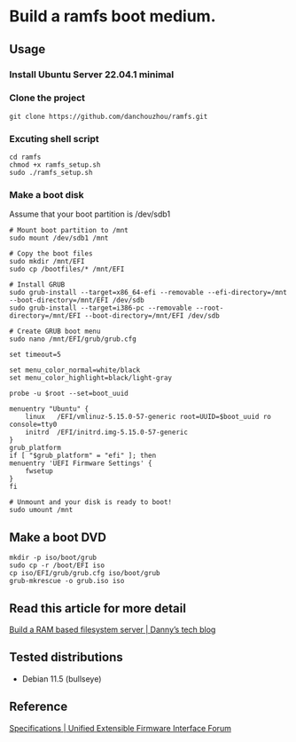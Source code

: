 # Build a ramfs boot medium.

## Usage
### Install Ubuntu Server 22.04.1 minimal
### Clone the project
```
git clone https://github.com/danchouzhou/ramfs.git
```
### Excuting shell script
```
cd ramfs
chmod +x ramfs_setup.sh
sudo ./ramfs_setup.sh
```
### Make a boot disk
Assume that your boot partition is /dev/sdb1
```
# Mount boot partition to /mnt
sudo mount /dev/sdb1 /mnt

# Copy the boot files
sudo mkdir /mnt/EFI
sudo cp /bootfiles/* /mnt/EFI

# Install GRUB
sudo grub-install --target=x86_64-efi --removable --efi-directory=/mnt --boot-directory=/mnt/EFI /dev/sdb
sudo grub-install --target=i386-pc --removable --root-directory=/mnt/EFI --boot-directory=/mnt/EFI /dev/sdb

# Create GRUB boot menu
sudo nano /mnt/EFI/grub/grub.cfg

set timeout=5

set menu_color_normal=white/black
set menu_color_highlight=black/light-gray

probe -u $root --set=boot_uuid

menuentry "Ubuntu" {
	linux	/EFI/vmlinuz-5.15.0-57-generic root=UUID=$boot_uuid ro console=tty0
	initrd	/EFI/initrd.img-5.15.0-57-generic
}
grub_platform
if [ "$grub_platform" = "efi" ]; then
menuentry 'UEFI Firmware Settings' {
	fwsetup
}
fi

# Unmount and your disk is ready to boot!
sudo umount /mnt
```
## Make a boot DVD
```
mkdir -p iso/boot/grub
sudo cp -r /boot/EFI iso
cp iso/EFI/grub/grub.cfg iso/boot/grub
grub-mkrescue -o grub.iso iso
```
## Read this article for more detail
[Build a RAM based filesystem server | Danny’s tech blog](https://danchouzhou.github.io/2022/10/31/ram-based-rootfs-server.html)

## Tested distributions
- Debian 11.5 (bullseye)

## Reference
[Specifications | Unified Extensible Firmware Interface Forum](https://uefi.org/specifications)
